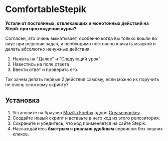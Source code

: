 # ComfortableStepik
**Устали от постоянных, отвлекающих и монотонных действий на Stepik при прохождении курса?**

Согласен, это очень выматывает, особенно когда вы только вошли во вкус при решении задач, и необходимо постоянно кликать мышкой и делать абсолютно ненужные действия.
1) Нажать на "Далее" и "Следующий урок"
2) Навестись на поле ответа
3) Ввести ответ и проверить его.

Так зачем делать первые 2 действия самому, если можно их поручить не очень сложному скрипту?

## Установка
1) Установите на браузер [Mozilla Firefox](https://www.mozilla.org/ru/firefox/new/) аддон [Greasemonkey](https://addons.mozilla.org/en-US/firefox/addon/greasemonkey/). 
2) Создайте новый скрипт и вставьте в него код из этого репозитория.
3) Сохраните и убедитесь, что код применяется на сайте Stepik.
4) Наслаждайтесь **быстрым** и **реально удобным** сервисом без лишних кликов.
